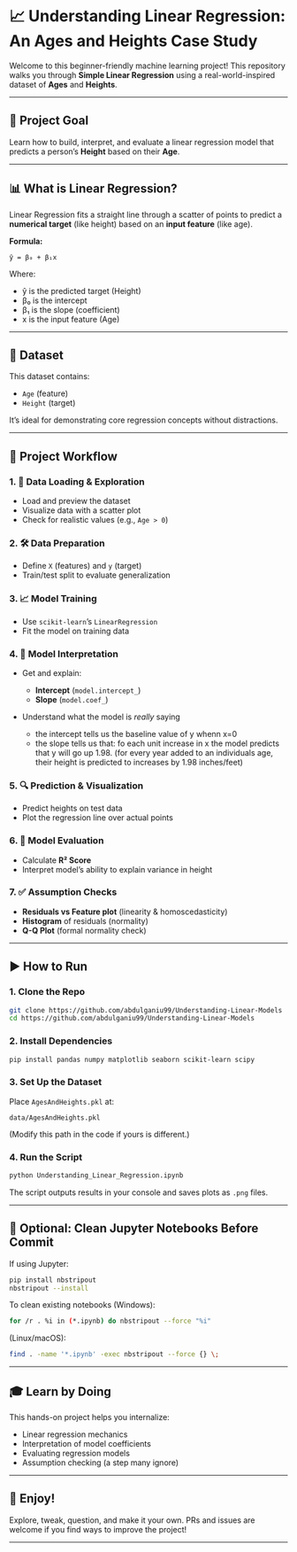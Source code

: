 # 📈 Understanding Linear Regression: An Ages and Heights Case Study

Welcome to this beginner-friendly machine learning project! This repository walks you through **Simple Linear Regression** using a real-world-inspired dataset of **Ages** and **Heights**.

---

## 🧠 Project Goal

Learn how to build, interpret, and evaluate a linear regression model that predicts a person’s **Height** based on their **Age**.

---

## 📊 What is Linear Regression?

Linear Regression fits a straight line through a scatter of points to predict a **numerical target** (like height) based on an **input feature** (like age).

**Formula:**

```
ŷ = β₀ + β₁x
```

Where:

* ŷ is the predicted target (Height)
* β₀ is the intercept
* β₁ is the slope (coefficient)
* x is the input feature (Age)

---

## 📁 Dataset

This dataset contains:

* `Age` (feature)
* `Height` (target)

It’s ideal for demonstrating core regression concepts without distractions.

---

## 📌 Project Workflow

### 1. 🧹 Data Loading & Exploration

* Load and preview the dataset
* Visualize data with a scatter plot
* Check for realistic values (e.g., `Age > 0`)

### 2. 🛠 Data Preparation

* Define `X` (features) and `y` (target)
* Train/test split to evaluate generalization

### 3. 📈 Model Training

* Use `scikit-learn`’s `LinearRegression`
* Fit the model on training data

### 4. 📐 Model Interpretation

* Get and explain:

  * **Intercept** (`model.intercept_`)
  * **Slope** (`model.coef_`)
* Understand what the model is *really* saying
  * the intercept tells us the baseline value of y whenn x=0
  * the slope tells us that: fo each unit increase in x the model predicts that y will go up 1.98. (for every year added to an individuals age, their height is predicted to increases by 1.98 inches/feet)

### 5. 🔍 Prediction & Visualization

* Predict heights on test data
* Plot the regression line over actual points

### 6. 📏 Model Evaluation

* Calculate **R² Score**
* Interpret model’s ability to explain variance in height

### 7. ✅ Assumption Checks

* **Residuals vs Feature plot** (linearity & homoscedasticity)
* **Histogram** of residuals (normality)
* **Q-Q Plot** (formal normality check)

---

## ▶️ How to Run

### 1. Clone the Repo

```bash
git clone https://github.com/abdulganiu99/Understanding-Linear-Models
cd https://github.com/abdulganiu99/Understanding-Linear-Models
```

### 2. Install Dependencies

```bash
pip install pandas numpy matplotlib seaborn scikit-learn scipy
```

### 3. Set Up the Dataset

Place `AgesAndHeights.pkl` at:

```
data/AgesAndHeights.pkl
```

(Modify this path in the code if yours is different.)

### 4. Run the Script

```bash
python Understanding_Linear_Regression.ipynb
```

The script outputs results in your console and saves plots as `.png` files.

---

## 🧼 Optional: Clean Jupyter Notebooks Before Commit

If using Jupyter:

```bash
pip install nbstripout
nbstripout --install
```

To clean existing notebooks (Windows):

```bash
for /r . %i in (*.ipynb) do nbstripout --force "%i"
```

(Linux/macOS):

```bash
find . -name '*.ipynb' -exec nbstripout --force {} \;
```

---

## 🎓 Learn by Doing

This hands-on project helps you internalize:

* Linear regression mechanics
* Interpretation of model coefficients
* Evaluating regression models
* Assumption checking (a step many ignore)

---

## 🙌 Enjoy!

Explore, tweak, question, and make it your own. PRs and issues are welcome if you find ways to improve the project!

---

